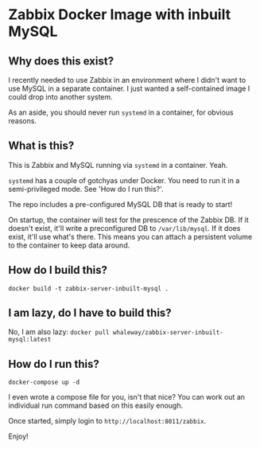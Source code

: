# Zabbix Docker Image with inbuilt MySQL

## Why does this exist?
I recently needed to use Zabbix in an environment where I didn't want to use MySQL in a separate container. I just wanted a self-contained image I could drop into another system.

As an aside, you should never run `systemd` in a container, for obvious reasons.

## What is this?
This is Zabbix and MySQL running via `systemd` in a container. Yeah.

`systemd` has a couple of gotchyas under Docker. You need to run it in a semi-privileged mode. See 'How do I run this?'.

The repo includes a pre-configured MySQL DB that is ready to start!

On startup, the container will test for the prescence of the Zabbix DB. If it doesn't exist, it'll write a preconfigured DB to `/var/lib/mysql`. If it does exist, it'll use what's there. This means you can attach a persistent volume to the container to keep data around.

## How do I build this?
`docker build -t zabbix-server-inbuilt-mysql .`

## I am lazy, do I have to build this?
No, I am also lazy:
`docker pull whaleway/zabbix-server-inbuilt-mysql:latest`

## How do I run this?
`docker-compose up -d`

I even wrote a compose file for you, isn't that nice? You can work out an individual run command based on this easily enough.

Once started, simply login to `http://localhost:8011/zabbix`.

Enjoy!
